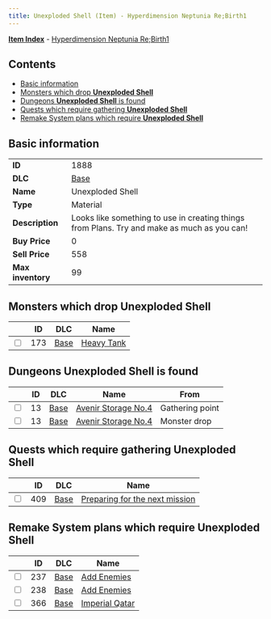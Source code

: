 ```yaml
---
title: Unexploded Shell (Item) - Hyperdimension Neptunia Re;Birth1
---
```


[**Item Index**](/neptunia/rb1/item/index.html) - [Hyperdimension Neptunia Re;Birth1](/neptunia/rb1)

## Contents

- [Basic information](#basic-information)
- [Monsters which drop **Unexploded Shell**](#monsters-which-drop-unexploded-shell)
- [Dungeons **Unexploded Shell** is found](#dungeons-unexploded-shell-is-found)
- [Quests which require gathering **Unexploded Shell**](#quests-which-require-gathering-unexploded-shell)
- [Remake System plans which require **Unexploded Shell**](#remake-system-plans-which-require-unexploded-shell)

## Basic information

|   |   |
| -- | -- |
| **ID** | 1888 |
| **DLC** | [Base](/neptunia/rb1/dlc/1-base.html) |
| **Name** | Unexploded Shell |
| **Type** | Material |
| **Description** | Looks like something to use in creating things from Plans. Try and make as much as you can! |
| **Buy Price** | 0 |
| **Sell Price** | 558 |
| **Max inventory** | 99 |


## Monsters which drop **Unexploded Shell**

|    | ID | DLC | Name |
| -- | -- | --- | ---- |
| <input type="checkbox" id="rb1-monster-1-173" class="trackbox" /> | 173 | [Base](/neptunia/rb1/dlc/1-base.html) | [Heavy Tank](/neptunia/rb1/monster/1-173-heavy-tank.html) |


## Dungeons **Unexploded Shell** is found

|    | ID | DLC | Name | From |
| -- | -- | --- | ---- | ---- |
| <input type="checkbox" id="rb1-dungeon-1-13" class="trackbox" /> | 13 | [Base](/neptunia/rb1/dlc/1-base.html) | [Avenir Storage No.4](/neptunia/rb1/dungeon/1-13-avenir-storage-no-4.html) | Gathering point |
| <input type="checkbox" id="rb1-dungeon-1-13" class="trackbox" /> | 13 | [Base](/neptunia/rb1/dlc/1-base.html) | [Avenir Storage No.4](/neptunia/rb1/dungeon/1-13-avenir-storage-no-4.html) | Monster drop |


## Quests which require gathering **Unexploded Shell**

|    | ID | DLC | Name |
| -- | -- | --- | ---- |
| <input type="checkbox" id="rb1-quest-1-409" class="trackbox" /> | 409 | [Base](/neptunia/rb1/dlc/1-base.html) | [Preparing for the next mission](/neptunia/rb1/quest/1-409-preparing-for-the-next-mission.html) |


## Remake System plans which require **Unexploded Shell**

|    | ID | DLC | Name |
| -- | -- | --- | ---- |
| <input type="checkbox" id="rb1-quest-1-237" class="trackbox" /> | 237 | [Base](/neptunia/rb1/dlc/1-base.html) | [Add Enemies](/neptunia/rb1/quest/1-237-add-enemies.html) |
| <input type="checkbox" id="rb1-quest-1-238" class="trackbox" /> | 238 | [Base](/neptunia/rb1/dlc/1-base.html) | [Add Enemies](/neptunia/rb1/quest/1-238-add-enemies.html) |
| <input type="checkbox" id="rb1-quest-1-366" class="trackbox" /> | 366 | [Base](/neptunia/rb1/dlc/1-base.html) | [Imperial Qatar](/neptunia/rb1/quest/1-366-imperial-qatar.html) |
